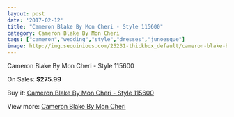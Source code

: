 ```yaml
---
layout: post
date: '2017-02-12'
title: "Cameron Blake By Mon Cheri - Style 115600"
category: Cameron Blake By Mon Cheri
tags: ["cameron","wedding","style","dresses","junoesque"]
image: http://img.sequinious.com/25231-thickbox_default/cameron-blake-by-mon-cheri-style-115600.jpg
---
```

Cameron Blake By Mon Cheri - Style 115600

On Sales: **$275.99**
<a href="https://www.sequinious.com/cameron-blake-by-mon-cheri/10518-cameron-blake-by-mon-cheri-style-115600.html"><amp-img layout="responsive" width="600" height="600" src="//img.sequinious.com/25231-thickbox_default/cameron-blake-by-mon-cheri-style-115600.jpg" alt="Cameron Blake By Mon Cheri - Style 115600 0" /></a>
<a href="https://www.sequinious.com/cameron-blake-by-mon-cheri/10518-cameron-blake-by-mon-cheri-style-115600.html"><amp-img layout="responsive" width="600" height="600" src="//img.sequinious.com/25232-thickbox_default/cameron-blake-by-mon-cheri-style-115600.jpg" alt="Cameron Blake By Mon Cheri - Style 115600 1" /></a>
<a href="https://www.sequinious.com/cameron-blake-by-mon-cheri/10518-cameron-blake-by-mon-cheri-style-115600.html"><amp-img layout="responsive" width="600" height="600" src="//img.sequinious.com/25233-thickbox_default/cameron-blake-by-mon-cheri-style-115600.jpg" alt="Cameron Blake By Mon Cheri - Style 115600 2" /></a>

Buy it: [Cameron Blake By Mon Cheri - Style 115600](https://www.sequinious.com/cameron-blake-by-mon-cheri/10518-cameron-blake-by-mon-cheri-style-115600.html "Cameron Blake By Mon Cheri - Style 115600")

View more: [Cameron Blake By Mon Cheri](https://www.sequinious.com/56-cameron-blake-by-mon-cheri "Cameron Blake By Mon Cheri")